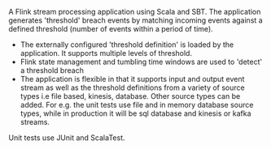 A Flink stream processing application using Scala and SBT. The application generates 'threshold' breach events by matching incoming events against a defined threshold (number of events within a period of time).
- The externally configured 'threshold definition' is loaded by the application. It supports multiple levels of threshold.
- Flink state management and tumbling time windows are used to 'detect' a threshold breach
- The application is flexible in that it supports input and output event stream as well as the threshold definitions from a variety of source types i.e file based, kinesis, database. Other source types can be added. 
For e.g. the unit tests use file and in memory database source types, while in production it will be sql database and kinesis or kafka streams.  

Unit tests use JUnit and ScalaTest.



